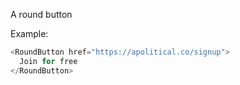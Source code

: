 A round button

Example:
```js
<RoundButton href="https://apolitical.co/signup">
  Join for free
</RoundButton>
```
